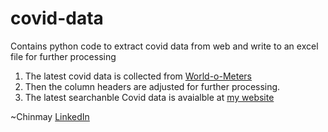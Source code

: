 # covid-data
Contains python code to extract covid data from web and write to an excel file for further processing
1. The latest covid data is collected from [World-o-Meters](https://www.worldometers.info/coronavirus/)
2. Then the column headers are adjusted for further processing.
3. The latest searchanble Covid data is avaialble at [my website](<https://chinmay.glideapp.io>)

~Chinmay [LinkedIn](<https://www.linkedin.com/in/chinmay-anand-a952622/>)
